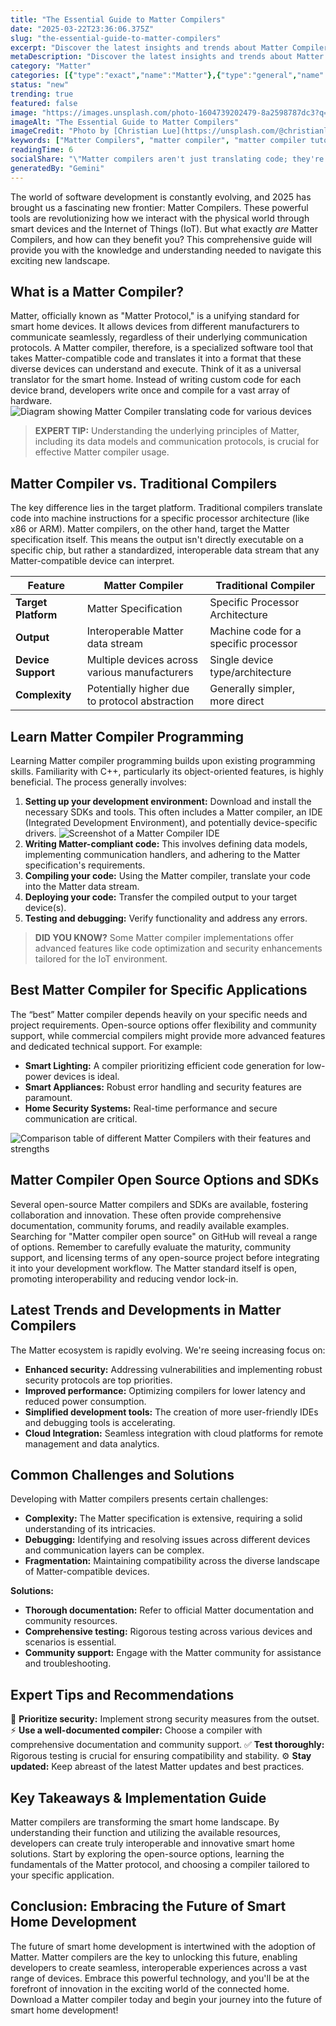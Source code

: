 ```yaml
---
title: "The Essential Guide to Matter Compilers"
date: "2025-03-22T23:36:06.375Z"
slug: "the-essential-guide-to-matter-compilers"
excerpt: "Discover the latest insights and trends about Matter Compilers. This comprehensive guide covers everything you need to know about Matter Compilers in 2025."
metaDescription: "Discover the latest insights and trends about Matter Compilers. This comprehensive guide covers everything you need to know about Matter Compilers in 2025."
category: "Matter"
categories: [{"type":"exact","name":"Matter"},{"type":"general","name":"Computer Science"},{"type":"medium","name":"Software Engineering"},{"type":"specific","name":"Compiler Design"},{"type":"niche","name":"Code Optimization"}]
status: "new"
trending: true
featured: false
image: "https://images.unsplash.com/photo-1604739202479-8a2598787dc3?q=85&w=1200&fit=max&fm=webp&auto=compress"
imageAlt: "The Essential Guide to Matter Compilers"
imageCredit: "Photo by [Christian Lue](https://unsplash.com/@christianlue) on Unsplash"
keywords: ["Matter Compilers", "matter compiler", "matter compiler tutorial", "what is a matter compiler", "matter compiler vs. traditional compilers", "best matter compiler for [specific application]", "learn matter compiler programming", "download matter compiler", "matter compiler open source", "matter compiler SDK"]
readingTime: 6
socialShare: "\"Matter compilers aren't just translating code; they're translating the future of smart homes, making interoperability a reality for developers and consumers alike.\""
generatedBy: "Gemini"
---
```




The world of software development is constantly evolving, and 2025 has brought us a fascinating new frontier: Matter Compilers. These powerful tools are revolutionizing how we interact with the physical world through smart devices and the Internet of Things (IoT).  But what exactly *are* Matter Compilers, and how can they benefit you? This comprehensive guide will provide you with the knowledge and understanding needed to navigate this exciting new landscape.

## What is a Matter Compiler?

Matter, officially known as "Matter Protocol," is a unifying standard for smart home devices.  It allows devices from different manufacturers to communicate seamlessly, regardless of their underlying communication protocols. A Matter compiler, therefore, is a specialized software tool that takes Matter-compatible code and translates it into a format that these diverse devices can understand and execute.  Think of it as a universal translator for the smart home.  Instead of writing custom code for each device brand, developers write once and compile for a vast array of hardware. ![Diagram showing Matter Compiler translating code for various devices](https://images.unsplash.com/photo-1494192785370-e91e091d544f?q=85&w=1200&fit=max&fm=webp&auto=compress)

> **EXPERT TIP:** Understanding the underlying principles of Matter, including its data models and communication protocols, is crucial for effective Matter compiler usage.

## Matter Compiler vs. Traditional Compilers

The key difference lies in the target platform. Traditional compilers translate code into machine instructions for a specific processor architecture (like x86 or ARM). Matter compilers, on the other hand, target the Matter specification itself. This means the output isn't directly executable on a specific chip, but rather a standardized, interoperable data stream that any Matter-compatible device can interpret.

| Feature          | Matter Compiler                               | Traditional Compiler                           |
|-----------------|-------------------------------------------------|-----------------------------------------------|
| **Target Platform** | Matter Specification                         | Specific Processor Architecture               |
| **Output**        | Interoperable Matter data stream              | Machine code for a specific processor         |
| **Device Support** | Multiple devices across various manufacturers | Single device type/architecture              |
| **Complexity**     | Potentially higher due to protocol abstraction | Generally simpler, more direct                 |

## Learn Matter Compiler Programming

Learning Matter compiler programming builds upon existing programming skills.  Familiarity with C++, particularly its object-oriented features, is highly beneficial.  The process generally involves:

1. **Setting up your development environment:** Download and install the necessary SDKs and tools.  This often includes a Matter compiler, an IDE (Integrated Development Environment), and potentially device-specific drivers. ![Screenshot of a Matter Compiler IDE](https://images.unsplash.com/photo-1594074792599-7e4939561eec?q=85&w=1200&fit=max&fm=webp&auto=compress)
2. **Writing Matter-compliant code:** This involves defining data models, implementing communication handlers, and adhering to the Matter specification's requirements.
3. **Compiling your code:** Using the Matter compiler, translate your code into the Matter data stream.
4. **Deploying your code:** Transfer the compiled output to your target device(s).
5. **Testing and debugging:** Verify functionality and address any errors.

> **DID YOU KNOW?**  Some Matter compiler implementations offer advanced features like code optimization and security enhancements tailored for the IoT environment.

## Best Matter Compiler for Specific Applications

The “best” Matter compiler depends heavily on your specific needs and project requirements.  Open-source options offer flexibility and community support, while commercial compilers might provide more advanced features and dedicated technical support.  For example:

* **Smart Lighting:** A compiler prioritizing efficient code generation for low-power devices is ideal.
* **Smart Appliances:**  Robust error handling and security features are paramount.
* **Home Security Systems:**  Real-time performance and secure communication are critical.

![Comparison table of different Matter Compilers with their features and strengths](https://images.unsplash.com/photo-1604367233958-8d0bf1de3c1b?q=85&w=1200&fit=max&fm=webp&auto=compress)

## Matter Compiler Open Source Options and SDKs

Several open-source Matter compilers and SDKs are available, fostering collaboration and innovation.  These often provide comprehensive documentation, community forums, and readily available examples.  Searching for "Matter compiler open source" on GitHub will reveal a range of options.  Remember to carefully evaluate the maturity, community support, and licensing terms of any open-source project before integrating it into your development workflow.  The Matter standard itself is open, promoting interoperability and reducing vendor lock-in.

## Latest Trends and Developments in Matter Compilers

The Matter ecosystem is rapidly evolving.  We're seeing increasing focus on:

* **Enhanced security:**  Addressing vulnerabilities and implementing robust security protocols are top priorities.
* **Improved performance:** Optimizing compilers for lower latency and reduced power consumption.
* **Simplified development tools:**  The creation of more user-friendly IDEs and debugging tools is accelerating.
* **Cloud Integration:** Seamless integration with cloud platforms for remote management and data analytics.

## Common Challenges and Solutions

Developing with Matter compilers presents certain challenges:

* **Complexity:** The Matter specification is extensive, requiring a solid understanding of its intricacies.
* **Debugging:** Identifying and resolving issues across different devices and communication layers can be complex.
* **Fragmentation:**  Maintaining compatibility across the diverse landscape of Matter-compatible devices.

**Solutions:**

* **Thorough documentation:**  Refer to official Matter documentation and community resources.
* **Comprehensive testing:**  Rigorous testing across various devices and scenarios is essential.
* **Community support:**  Engage with the Matter community for assistance and troubleshooting.

## Expert Tips and Recommendations

🔑 **Prioritize security:** Implement strong security measures from the outset.
⚡ **Use a well-documented compiler:** Choose a compiler with comprehensive documentation and community support.
✅ **Test thoroughly:**  Rigorous testing is crucial for ensuring compatibility and stability.
⚙️ **Stay updated:**  Keep abreast of the latest Matter updates and best practices.

## Key Takeaways & Implementation Guide

Matter compilers are transforming the smart home landscape.  By understanding their function and utilizing the available resources, developers can create truly interoperable and innovative smart home solutions.  Start by exploring the open-source options, learning the fundamentals of the Matter protocol, and choosing a compiler tailored to your specific application.

## Conclusion: Embracing the Future of Smart Home Development

The future of smart home development is intertwined with the adoption of Matter.  Matter compilers are the key to unlocking this future, enabling developers to create seamless, interoperable experiences across a vast range of devices.  Embrace this powerful technology, and you'll be at the forefront of innovation in the exciting world of the connected home.  Download a Matter compiler today and begin your journey into the future of smart home development!

